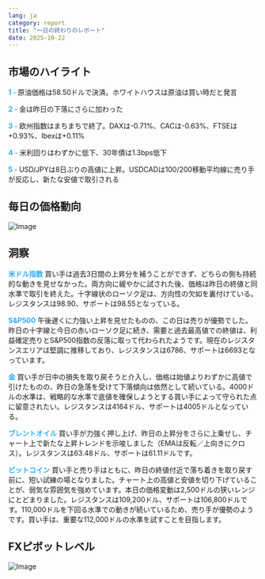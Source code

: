 ```yaml
---
lang: ja
category: report
title: "一日の終わりのレポート"
date: 2025-10-22
---
```



<h2>市場のハイライト</h2>
<strong style="color: #2caef7;">1 - </strong> 原油価格は58.50ドルで決済。ホワイトハウスは原油は買い時だと発言

<strong style="color: #2caef7;">2 - </strong> 金は昨日の下落にさらに加わった

<strong style="color: #2caef7;">3 - </strong> 欧州指数はまちまちで終了。DAXは-0.71%、CACは-0.63%、FTSEは+0.93%、Ibexは+0.11%

<strong style="color: #2caef7;">4 - </strong> 米利回りはわずかに低下、30年債は1.3bps低下

<strong style="color: #2caef7;">5 - </strong> USD/JPYは8日ぶりの高値に上昇。USDCADは100/200移動平均線に売り手が反応し、新たな安値で取引される



<h2>毎日の価格動向</h2>
<img src="https://markleighedu.github.io/img/Oct-2025/22-Oct-2025/price.jpg" alt="Image"/>

<h2>洞察</h2>
<strong style="color: #2caef7;">米ドル指数</strong> 買い手は過去3日間の上昇分を補うことができず、どちらの側も持続的な動きを見せなかった。両方向に緩やかに試された後、価格は昨日の終値と同水準で取引を終えた。十字線状のローソク足は、方向性の欠如を裏付けている。レジスタンスは98.90、サポートは98.55となっている。

<strong style="color: #2caef7;">S&P500</strong> 午後遅くに力強い上昇を見せたものの、この日は売りが優勢でした。昨日の十字線と今日の赤いローソク足に続き、需要と過去最高値での終値は、利益確定売りとS&P500指数の反落に取って代わられたようです。現在のレジスタンスエリアは堅調に推移しており、レジスタンスは6786、サポートは6693となっています。

<strong style="color: #2caef7;">金</strong> 買い手が日中の損失を取り戻そうと介入し、価格は始値よりわずかに高値で引けたものの、昨日の急落を受けて下落傾向は依然として続いている。4000ドルの水準は、戦略的な水準で底値を確保しようとする買い手によって守られた点に留意されたい。レジスタンスは4164ドル、サポートは4005ドルとなっている。

<strong style="color: #2caef7;">ブレントオイル</strong> 買い手が力強く押し上げ、昨日の上昇分をさらに上乗せし、チャート上で新たな上昇トレンドを示唆しました（EMAは反転／上向きにクロス）。レジスタンスは63.48ドル、サポートは61.11ドルです。

<strong style="color: #2caef7;">ビットコイン</strong> 買い手と売り手はともに、昨日の終値付近で落ち着きを取り戻す前に、短い試練の場となりました。チャート上の高値と安値を切り下げていることが、弱気な雰囲気を強めています。本日の価格変動は2,500ドルの狭いレンジにとどまりました。レジスタンスは109,200ドル、サポートは106,800ドルです。110,000ドルを下回る水準での動きが続いているため、売り手が優勢のようです。買い手は、重要な112,000ドルの水準を試すことを目指します。



<h2>FXピボットレベル</h2>
<img src="https://markleighedu.github.io/img/Oct-2025/22-Oct-2025/pivot.jpg" alt="Image"/>